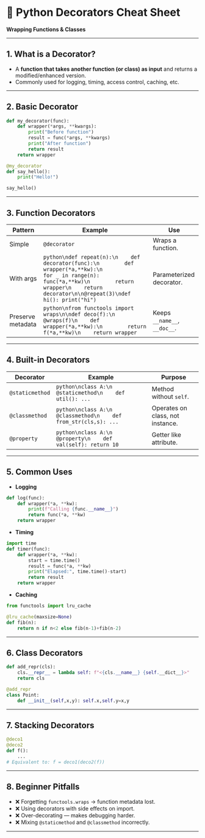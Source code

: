 
# 📘 Python Decorators Cheat Sheet

**Wrapping Functions & Classes**

---

## 1. What is a Decorator?

* A **function that takes another function (or class) as input** and returns a modified/enhanced version.
* Commonly used for logging, timing, access control, caching, etc.

---

## 2. Basic Decorator

```python
def my_decorator(func):
    def wrapper(*args, **kwargs):
        print("Before function")
        result = func(*args, **kwargs)
        print("After function")
        return result
    return wrapper

@my_decorator
def say_hello():
    print("Hello!")

say_hello()
```

---

## 3. Function Decorators

| Pattern           | Example                                                                                                                                                                                                            | Use                          |
| ----------------- | ------------------------------------------------------------------------------------------------------------------------------------------------------------------------------------------------------------------ | ---------------------------- |
| Simple            | `@decorator`                                                                                                                                                                                                       | Wraps a function.            |
| With args         | `python\ndef repeat(n):\n    def decorator(func):\n        def wrapper(*a,**kw):\n            for _ in range(n): func(*a,**kw)\n        return wrapper\n    return decorator\n\n@repeat(3)\ndef hi(): print("hi")` | Parameterized decorator.     |
| Preserve metadata | `python\nfrom functools import wraps\n\ndef deco(f):\n    @wraps(f)\n    def wrapper(*a,**kw):\n        return f(*a,**kw)\n    return wrapper`                                                                     | Keeps `__name__`, `__doc__`. |

---

## 4. Built-in Decorators

| Decorator       | Example                                                            | Purpose                          |
| --------------- | ------------------------------------------------------------------ | -------------------------------- |
| `@staticmethod` | `python\nclass A:\n    @staticmethod\n    def util(): ...`         | Method without `self`.           |
| `@classmethod`  | `python\nclass A:\n    @classmethod\n    def from_str(cls,s): ...` | Operates on class, not instance. |
| `@property`     | `python\nclass A:\n    @property\n    def val(self): return 10`    | Getter like attribute.           |

---

## 5. Common Uses

* **Logging**

```python
def log(func):
    def wrapper(*a, **kw):
        print(f"Calling {func.__name__}")
        return func(*a, **kw)
    return wrapper
```

* **Timing**

```python
import time
def timer(func):
    def wrapper(*a, **kw):
        start = time.time()
        result = func(*a, **kw)
        print("Elapsed:", time.time()-start)
        return result
    return wrapper
```

* **Caching**

```python
from functools import lru_cache

@lru_cache(maxsize=None)
def fib(n):
    return n if n<2 else fib(n-1)+fib(n-2)
```

---

## 6. Class Decorators

```python
def add_repr(cls):
    cls.__repr__ = lambda self: f"<{cls.__name__} {self.__dict__}>"
    return cls

@add_repr
class Point:
    def __init__(self,x,y): self.x,self.y=x,y
```

---

## 7. Stacking Decorators

```python
@deco1
@deco2
def f():
    ...
# Equivalent to: f = deco1(deco2(f))
```

---

## 8. Beginner Pitfalls

* ❌ Forgetting `functools.wraps` → function metadata lost.
* ❌ Using decorators with side effects on import.
* ❌ Over-decorating — makes debugging harder.
* ❌ Mixing `@staticmethod` and `@classmethod` incorrectly.

---
